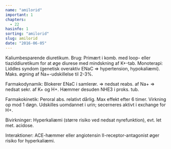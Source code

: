 ```yaml
---
name: "amilorid"
important: 1
chapters:
  - 22
hasinfo: 1
sorting: "amilorid"
slug: amilorid
date: "2016-06-05"
---
```


Kaliumbesparende diuretikum. Brug: Primært i komb. med loop- eller
tiaziddiuretikum for at øge diurese med mindskning af K+-tab. Monoterapi:
Liddles syndom (genetisk overaktiv ENaC => hypertension, hypokaliæmi). Maks.
øgning af Na+-udskillelse til 2-3%.

Farmakodynamik: Blokerer ENaC i samlerør. => nedsat reabs. af Na+ => nedsat
sekr. af K+ og H+. Hæmmer desuden NHE3 i proks. tub.

Farmakokinetik: Peroral abs. relativt dårlig. Max effekt efter 6 timer. Virkning
op mod 1 døgn. Udskilles uomdannet i urin; secerneres aktivt i exchange for H+.

Bivirkninger: Hyperkaliæmi (større risiko ved nedsat nyrefunktion), evt. let
met. acidose.

Interaktioner: ACE-hæmmer eller angiotensin II-receptor-antagonist øger risiko
for hyperkaliæmi.
